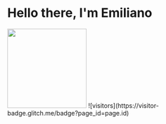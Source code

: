 # Hello there, I'm Emiliano
<img height="180em" src="https://github-readme-stats.vercel.app/api?username=mcchama&show_icons=true&hide_border=true&&count_private=true&include_all_commits=true" />
![visitors](https://visitor-badge.glitch.me/badge?page_id=page.id)
